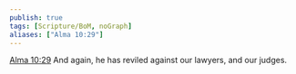 ```yaml
---
publish: true
tags: [Scripture/BoM, noGraph]
aliases: ["Alma 10:29"]
---
```

[Alma 10:29](https://churchofjesuschrist.org/study/scriptures/bofm/alma/10?lang=eng&id=p29#p29) And again, he has reviled against our lawyers, and our judges.
